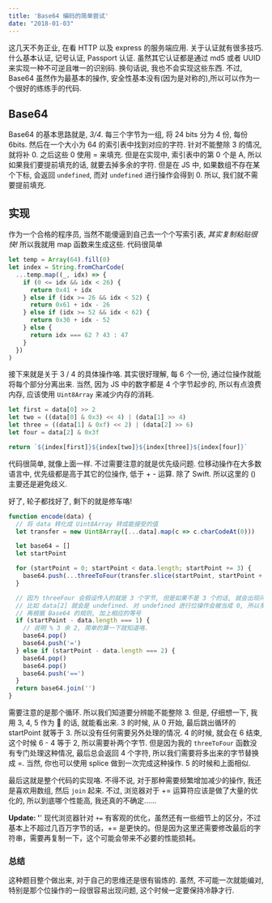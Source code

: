```yaml
---
title: 'Base64 编码的简单尝试'
date: "2018-01-03"
---
```


这几天不务正业, 在看 HTTP 以及 express 的服务端应用. 关于认证就有很多技巧. 什么基本认证, 记号认证, Passport 认证. 虽然其它认证都是通过 md5 或者 UUID 来实现一种不可逆且唯一的识别码. 换句话说, 我也不会实现这些东西.
不过, Base64 虽然作为最基本的操作, 安全性基本没有(因为是对称的),所以可以作为一个很好的练练手的代码.

## Base64

Base64 的基本思路就是, _3/4_. 每三个字节为一组, 将 24 bits 分为 4 份, 每份 6bits. 然后在一个大小为 64 的索引表中找到对应的字符.
针对不能整除 3 的情况, 就将补 0. 之后这些 0 使用 = 来填充. 但是在实现中, 索引表中的第 0 个是 A, 所以如果我们要提前填充的话, 就要去掉多余的字符. 但是在 JS 中, 如果数组不存在某个下标, 会返回 `undefined`, 而对 `undefined` 进行操作会得到 0. 所以, 我们就不需要提前填充.

## 实现

作为一个合格的程序员, 当然不能傻逼到自己去一个个写索引表, _其实复制粘贴很快!_ 所以我就用 map 函数来生成这些. 代码很简单

```js
let temp = Array(64).fill(0)
let index = String.fromCharCode(
  ...temp.map((_, idx) => {
    if (0 <= idx && idx < 26) {
      return 0x41 + idx
    } else if (idx >= 26 && idx < 52) {
      return 0x61 + idx - 26
    } else if (idx >= 52 && idx < 62) {
      return 0x30 + idx - 52
    } else {
      return idx === 62 ? 43 : 47
    }
  })
)
```

接下来就是关于 3 / 4 的具体操作咯. 其实很好理解, 每 6 个一份, 通过位操作就能将每个部分分离出来.
当然, 因为 JS 中的数字都是 4 个字节起步的, 所以有点浪费内存, 应该使用 `Uint8Array` 来减少内存的消耗.

```js
let first = data[0] >> 2
let two = ((data[0] & 0x3) << 4) | (data[1] >> 4)
let three = ((data[1] & 0xf) << 2) | (data[2] >> 6)
let four = data[2] & 0x3f

return `${index[first]}${index[two]}${index[three]}${index[four]}`
```

代码很简单, 就像上面一样. 不过需要注意的就是优先级问题. 位移动操作在大多数语言中, 优先级都是高于其它的位操作, 低于 + - 运算. 除了 Swift. 所以这里的 () 主要还是避免歧义.

好了, 轮子都找好了, 剩下的就是修车咯!

```js
function encode(data) {
  // 将 data 转化成 Uint8Array 转成能接受的值
  let transfer = new Uint8Array([...data].map(c => c.charCodeAt(0)))

  let base64 = []
  let startPoint

  for (startPoint = 0; startPoint < data.length; startPoint += 3) {
    base64.push(...threeToFour(transfer.slice(startPoint, startPoint + 3)))
  }

  // 因为 threeFour 会假设传入的就是 3 个字节, 但是如果不是 3 个的话, 就会出现问题.
  // 比如 data[2] 就会是 undefined. 对 undefined 进行位操作会被当成 0, 所以多出来的字母肯定会有一个 0.
  // 再根据 Base64 的规则, 加上相应的等号
  if (startPoint - data.length === 1) {
    // 说明 % 3 余 2, 简单的算一下就知道咯.
    base64.pop()
    base64.push('=')
  } else if (startPoint - data.length === 2) {
    base64.pop()
    base64.pop()
    base64.push('==')
  }
  return base64.join('')
}
```

需要注意的是那个循环. 所以我们知道要分辨能不能整除 3. 但是, 仔细想一下, 我用 3, 4, 5 作为 🌰 的话, 就能看出来.
3 的时候, 从 0 开始, 最后跳出循环的 startPoint 就等于 3. 所以没有任何需要另外处理的情况.
4 的时候, 就会在 6 结束, 这个时候 6 - 4 等于 2, 所以需要补两个字节. 但是因为我的 `threeToFour` 函数没有专门处理这种情况, 最后总会返回 4 个字符, 所以我们需要将多出来的字节替换成 =. 当然, 你也可以使用 splice 做到一次完成这种操作.
5 的时候和上面相似.

最后这就是整个代码的实现咯. 不得不说, 对于那种需要频繁增加减少的操作, 我还是喜欢用数组, 然后 `join` 起来. 不过, 浏览器对于 += 运算符应该是做了大量的优化的, 所以到底哪个性能高, 我还真的不确定……

**Update: '**' 现代浏览器针对 `+=` 有客观的优化，虽然还有一些细节上的区分，不过基本上不超过几百万字节的话，+= 是更快的。但是因为这里还需要修改最后的字符串，需要再复制一下，这个可能会带来不必要的性能损耗。

### 总结

这种题目整个做出来, 对于自己的思维还是很有锻炼的. 虽然, 不可能一次就能编对, 特别是那个位操作的一段很容易出现问题, 这个时候一定要保持冷静才行.
